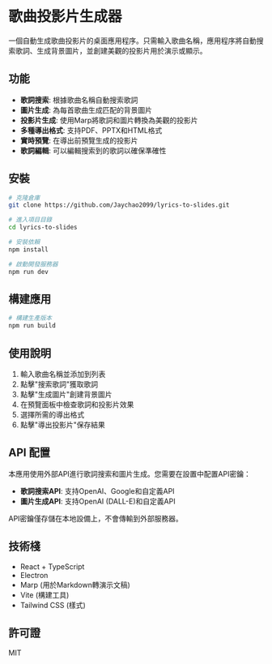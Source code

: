# 歌曲投影片生成器

一個自動生成歌曲投影片的桌面應用程序。只需輸入歌曲名稱，應用程序將自動搜索歌詞、生成背景圖片，並創建美觀的投影片用於演示或顯示。

## 功能

- **歌詞搜索**: 根據歌曲名稱自動搜索歌詞
- **圖片生成**: 為每首歌曲生成匹配的背景圖片
- **投影片生成**: 使用Marp將歌詞和圖片轉換為美觀的投影片
- **多種導出格式**: 支持PDF、PPTX和HTML格式
- **實時預覽**: 在導出前預覽生成的投影片
- **歌詞編輯**: 可以編輯搜索到的歌詞以確保準確性

## 安裝

```bash
# 克隆倉庫
git clone https://github.com/Jaychao2099/lyrics-to-slides.git

# 進入項目目錄
cd lyrics-to-slides

# 安裝依賴
npm install

# 啟動開發服務器
npm run dev
```

## 構建應用

```bash
# 構建生產版本
npm run build
```

## 使用說明

1. 輸入歌曲名稱並添加到列表
2. 點擊"搜索歌詞"獲取歌詞
3. 點擊"生成圖片"創建背景圖片
4. 在預覽面板中檢查歌詞和投影片效果
5. 選擇所需的導出格式
6. 點擊"導出投影片"保存結果

## API 配置

本應用使用外部API進行歌詞搜索和圖片生成。您需要在設置中配置API密鑰：

- **歌詞搜索API**: 支持OpenAI、Google和自定義API
- **圖片生成API**: 支持OpenAI (DALL-E)和自定義API

API密鑰僅存儲在本地設備上，不會傳輸到外部服務器。

## 技術棧

- React + TypeScript
- Electron
- Marp (用於Markdown轉演示文稿)
- Vite (構建工具)
- Tailwind CSS (樣式)

## 許可證

MIT 
